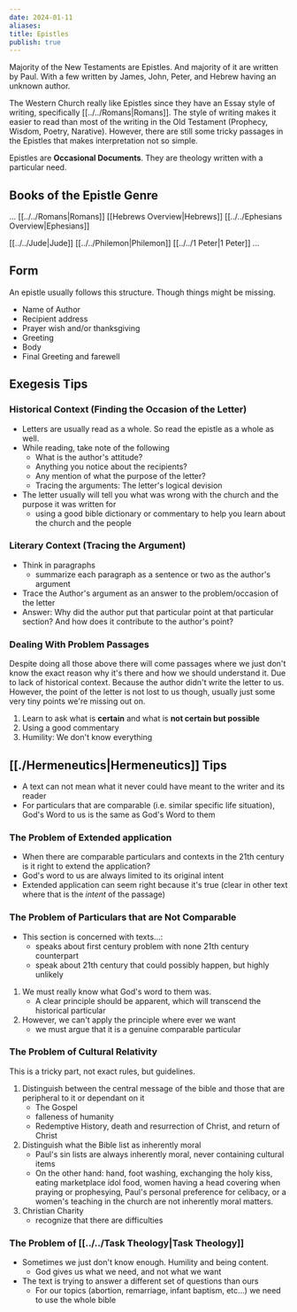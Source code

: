 ```yaml
---
date: 2024-01-11
aliases: 
title: Epistles
publish: true
---
```

Majority of the New Testaments are Epistles. And majority of it are written by Paul.
With a few written by James, John, Peter, and Hebrew having an unknown author.

The Western Church really like Epistles since they have an Essay style of writing, specifically [[../../Romans|Romans]]. The style of writing makes it easier to read than most of the writing in the Old Testament (Prophecy, Wisdom, Poetry, Narative). However, there are still some tricky passages in the Epistles that makes interpretation not so simple.

Epistles are **Occasional Documents**. They are theology written with a particular need.

## Books of the Epistle Genre
...
[[../../Romans|Romans]]
[[Hebrews Overview|Hebrews]]
[[../../Ephesians Overview|Ephesians]]

[[../../Jude|Jude]]
[[../../Philemon|Philemon]]
[[../../1 Peter|1 Peter]]
...

## Form
An epistle usually follows this structure. Though things might be missing.
- Name of Author
- Recipient address
- Prayer wish and/or thanksgiving
- Greeting
- Body
- Final Greeting and farewell

## Exegesis Tips
### Historical Context (Finding the Occasion of the Letter)
- Letters are usually read as a whole. So read the epistle as a whole as well.
- While reading, take note of the following
	- What is the author's attitude?
	- Anything you notice about the recipients?
	- Any mention of what the purpose of the letter?
	- Tracing the arguments: The letter's logical devision 
- The letter usually will tell you what was wrong with the church and the purpose it was written for
	- using a good bible dictionary or commentary to help you learn about the church and the people

### Literary Context (Tracing the Argument)
- Think in paragraphs
	- summarize each paragraph as a sentence or two as the author's argument
- Trace the Author's argument as an answer to the problem/occasion of the letter
- Answer: Why did the author put that particular point at that particular section? And how does it contribute to the author's point?

### Dealing With Problem Passages
Despite doing all those above there will come passages where we just don't know the exact reason why it's there and how we should understand it. Due to lack of historical context. Because the author didn't write the letter to us. However, the point of the letter is not lost to us though, usually just some very tiny points we're missing out on.

1. Learn to ask what is **certain** and what is **not certain but possible**
2. Using a good commentary
3. Humility: We don't know everything

## [[./Hermeneutics|Hermeneutics]] Tips 
- A text can not mean what it never could have meant to the writer and its reader
- For particulars that are comparable (i.e. similar specific life situation), God's Word to us is the same as God's Word to them

### The Problem of Extended application
- When there are comparable particulars and contexts in the 21th century is it right to extend the application?
- God's word to us are always limited to its original intent
- Extended application can seem right because it's true (clear in other text where that is the *intent* of the passage)

### The Problem of Particulars that are Not Comparable
- This section is concerned with texts...:
	- speaks about first century problem with none 21th century counterpart
	- speak about 21th century that could possibly happen, but highly unlikely
1. We must really know what God's word to them was.
	- A clear principle should be apparent, which will transcend the historical particular
2. However, we can't apply the principle where ever we want
	- we must argue that it is a genuine comparable particular

### The Problem of Cultural Relativity
This is a tricky part, not exact rules, but guidelines.
1. Distinguish between the central message of the bible and those that are peripheral to it or dependant on it
	- The Gospel
	- falleness of humanity
	- Redemptive History, death and resurrection of Christ, and return of Christ
2. Distinguish what the Bible list as inherently moral
	- Paul's sin lists are always inherently moral, never containing cultural items
	- On the other hand: hand, foot washing, exchanging the holy kiss, eating marketplace idol food, women having a head covering when praying or prophesying, Paul's personal preference for celibacy, or a women's teaching in the church are not inherently moral matters.
3. Christian Charity
	- recognize that there are difficulties

### The Problem of [[../../Task Theology|Task Theology]]
- Sometimes we just don't know enough. Humility and being content.
	- God gives us what we need, and not what we want
- The text is trying to answer a different set of questions than ours
	- For our topics (abortion, remarriage, infant baptism, etc...) we need to use the whole bible
